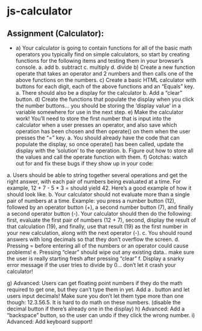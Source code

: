 # js-calculator
## Assignment (Calculator):
- a) Your calculator is going to contain functions for all of the basic math operators you typically
 find on simple calculators, so start by creating functions for the following items and testing
 them in your browser’s console.
a. add
b. subtract
c. multiply
d. divide
b) Create a new function operate that takes an operator and 2 numbers and then calls one of
the above functions on the numbers.
c) Create a basic HTML calculator with buttons for each digit, each of the above functions and
an “Equals” key.
a. There should also be a display for the calculator
b. Add a “clear” button.
d) Create the functions that populate the display when you click the number buttons... you
should be storing the ‘display value’ in a variable somewhere for use in the next step.
e) Make the calculator work! You’ll need to store the first number that is input into the
calculator when a user presses an operator, and also save which operation has been chosen
and then operate() on them when the user presses the “=” key.
a. You should already have the code that can populate the display, so once operate()
has been called, update the display with the ‘solution’ to the operation.
b. Figure out how to store all the values and call the operate function with them.
f) Gotchas: watch out for and fix these bugs if they show up in your code:

a. Users should be able to string together several operations and get the right answer,
with each pair of numbers being evaluated at a time. For example, 12 + 7 - 5 * 3 =
should yield 42. Here’s a good example of how it should look like.
b. Your calculator should not evaluate more than a single pair of numbers at a time.
Example: you press a number button (12), followed by an operator button (+), a
second number button (7), and finally a second operator button (-). Your calculator
should then do the following: first, evaluate the first pair of numbers (12 + 7),
second, display the result of that calculation (19), and finally, use that result (19) as
the first number in your new calculation, along with the next operator (-).
c. You should round answers with long decimals so that they don’t overflow the
screen.
d. Pressing = before entering all of the numbers or an operator could cause problems!
e. Pressing “clear” should wipe out any existing data.. make sure the user is really
starting fresh after pressing “clear”
f. Display a snarky error message if the user tries to divide by 0... don’t let it crash your
calculator!

g) Advanced: Users can get floating point numbers if they do the math required to get one, but
they can’t type them in yet. Add a . button and let users input decimals! Make sure you
don’t let them type more than one though: 12.3.56.5. It is hard to do math on these
numbers. (disable the decimal button if there’s already one in the display)
h) Advanced: Add a “backspace” button, so the user can undo if they click the wrong number.
i) Advanced: Add keyboard support!